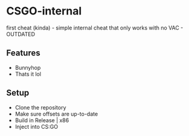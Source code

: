 # CSGO-internal
first cheat (kinda) - simple internal cheat that only works with no VAC - OUTDATED

## Features
- Bunnyhop
- Thats it lol

## Setup
- Clone the repository
- Make sure offsets are up-to-date
- Build in Release | x86
- Inject into CS:GO
